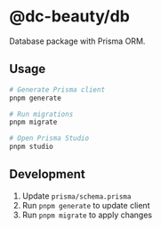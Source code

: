 # @dc-beauty/db

Database package with Prisma ORM.

## Usage

```bash
# Generate Prisma client
pnpm generate

# Run migrations
pnpm migrate

# Open Prisma Studio
pnpm studio
```

## Development

1. Update `prisma/schema.prisma`
2. Run `pnpm generate` to update client
3. Run `pnpm migrate` to apply changes

